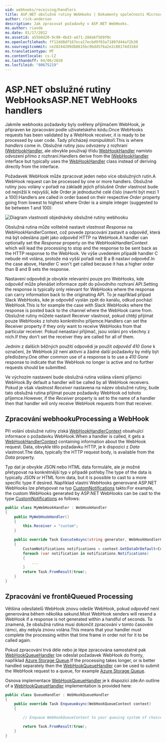 ```yaml
---
uid: webhooks/receiving/handlers
title: ASP.NET obslužné rutiny WebHooks | Dokumenty společnosti Microsoft
author: rick-anderson
description: Jak zpracovat požadavky v ASP.NET WebHooks.
ms.author: riande
ms.date: 01/17/2012
ms.assetid: a55b0d20-9c90-4bd3-a471-20da6f569f0c
ms.openlocfilehash: ff12dd8df167eca17ecbd9f03a71807d44af2b30
ms.sourcegitcommit: ce28244209db8615bc9bdd576a2e2c88174d318d
ms.translationtype: MT
ms.contentlocale: cs-CZ
ms.lasthandoff: 04/06/2020
ms.locfileid: "80675219"
---
```

# <a name="aspnet-webhooks-handlers"></a><span data-ttu-id="fbd21-103">ASP.NET obslužné rutiny WebHooks</span><span class="sxs-lookup"><span data-stu-id="fbd21-103">ASP.NET WebHooks handlers</span></span>

<span data-ttu-id="fbd21-104">Jakmile webhooks požadavky byly ověřeny přijímačem WebHook, je připraven ke zpracování podle uživatelského kódu.</span><span class="sxs-lookup"><span data-stu-id="fbd21-104">Once WebHooks requests has been validated by a WebHook receiver, it is ready to be processed by user code.</span></span> <span data-ttu-id="fbd21-105">Tady přicházejí *manipulátoři.*</span><span class="sxs-lookup"><span data-stu-id="fbd21-105">This is where *handlers* come in.</span></span> <span data-ttu-id="fbd21-106">Obslužné rutiny jsou odvozeny z rozhraní [IWebHookHandler,](https://github.com/aspnet/WebHooks/blob/master/src/Microsoft.AspNet.WebHooks.Receivers/WebHooks/WebHookHandler.cs) ale obvykle používají třídu [WebHookHandler](https://github.com/aspnet/WebHooks/blob/master/src/Microsoft.AspNet.WebHooks.Receivers/WebHooks/WebHookHandler.cs) namísto odvození přímo z rozhraní.</span><span class="sxs-lookup"><span data-stu-id="fbd21-106">Handlers derive from the [IWebHookHandler](https://github.com/aspnet/WebHooks/blob/master/src/Microsoft.AspNet.WebHooks.Receivers/WebHooks/WebHookHandler.cs) interface but typically uses the [WebHookHandler](https://github.com/aspnet/WebHooks/blob/master/src/Microsoft.AspNet.WebHooks.Receivers/WebHooks/WebHookHandler.cs) class instead of deriving directly from the interface.</span></span>

<span data-ttu-id="fbd21-107">Požadavek WebHook může zpracovat jeden nebo více obslužných rutin.</span><span class="sxs-lookup"><span data-stu-id="fbd21-107">A WebHook request can be processed by one or more handlers.</span></span> <span data-ttu-id="fbd21-108">Obslužné rutiny jsou volány v pořadí na základě jejich příslušné *Order* vlastnost bude od nejnižší k nejvyšší, kde Order je jednoduché celé číslo (navrhl být mezi 1 a 100):</span><span class="sxs-lookup"><span data-stu-id="fbd21-108">Handlers are called in order based on their respective *Order* property going from lowest to highest where Order is a simple integer (suggested to be between 1 and 100):</span></span>

![Diagram vlastností objednávky obslužné rutiny webhooku](_static/Handlers.png)

<span data-ttu-id="fbd21-110">Obslužná rutina může volitelně nastavit *vlastnost Response* na WebHookHandlerContext, což povede zpracování zastavit a odpověď, která má být odeslána zpět jako odpověď HTTP na WebHook.</span><span class="sxs-lookup"><span data-stu-id="fbd21-110">A handler can optionally set the *Response* property on the WebHookHandlerContext which will lead the processing to stop and the response to be sent back as the HTTP response to the WebHook.</span></span> <span data-ttu-id="fbd21-111">Ve výše uvedeném případě handler C nebude mít volána, protože má vyšší pořadí než B a B nastaví odpověď.</span><span class="sxs-lookup"><span data-stu-id="fbd21-111">In the case above, Handler C won't get called because it has a higher order than B and B sets the response.</span></span>

<span data-ttu-id="fbd21-112">Nastavení odpovědi je obvykle relevantní pouze pro WebHooks, kde odpověď může přenášet informace zpět do původního rozhraní API.</span><span class="sxs-lookup"><span data-stu-id="fbd21-112">Setting the response is typically only relevant for WebHooks where the response can carry information back to the originating API.</span></span> <span data-ttu-id="fbd21-113">To je například případ Slack WebHooks, kde je odpověď vyslán zpět do kanálu, odkud pochází WebHook.</span><span class="sxs-lookup"><span data-stu-id="fbd21-113">This is for example the case with Slack WebHooks where the response is posted back to the channel where the WebHook came from.</span></span> <span data-ttu-id="fbd21-114">Obslužné rutiny můžete nastavit Receiver vlastnost, pokud chtějí přijímat pouze WebHooks z tohoto konkrétního příjemce.</span><span class="sxs-lookup"><span data-stu-id="fbd21-114">Handlers can set the Receiver property if they only want to receive WebHooks from that particular receiver.</span></span> <span data-ttu-id="fbd21-115">Pokud nenastaví přijímač, jsou voláni pro všechny z nich.</span><span class="sxs-lookup"><span data-stu-id="fbd21-115">If they don't set the receiver they are called for all of them.</span></span>

<span data-ttu-id="fbd21-116">Jedním z dalších běžných použití odpovědi je použít *odpověď 410 Gone* k označení, že WebHook již není aktivní a žádné další požadavky by měly být předloženy.</span><span class="sxs-lookup"><span data-stu-id="fbd21-116">One other common use of a response is to use a *410 Gone* response to indicate that the WebHook no longer is active and no further requests should be submitted.</span></span>

<span data-ttu-id="fbd21-117">Ve výchozím nastavení bude obslužná rutina volána všemi příjemci WebHook.</span><span class="sxs-lookup"><span data-stu-id="fbd21-117">By default a handler will be called by all WebHook receivers.</span></span> <span data-ttu-id="fbd21-118">Pokud je však vlastnost *Receiver* nastavena na název obslužné rutiny, bude tato obslužná rutina přijímat pouze požadavky WebHook od tohoto příjemce.</span><span class="sxs-lookup"><span data-stu-id="fbd21-118">However, if the *Receiver* property is set to the name of a handler then that handler will only receive WebHook requests from that receiver.</span></span>

## <a name="processing-a-webhook"></a><span data-ttu-id="fbd21-119">Zpracování webhooku</span><span class="sxs-lookup"><span data-stu-id="fbd21-119">Processing a WebHook</span></span>

<span data-ttu-id="fbd21-120">Při volání obslužné rutiny získá [WebHookHandlerContext](https://github.com/aspnet/WebHooks/blob/master/src/Microsoft.AspNet.WebHooks.Receivers/WebHooks/WebHookHandlerContext.cs) obsahující informace o požadavku WebHook.</span><span class="sxs-lookup"><span data-stu-id="fbd21-120">When a handler is called, it gets a [WebHookHandlerContext](https://github.com/aspnet/WebHooks/blob/master/src/Microsoft.AspNet.WebHooks.Receivers/WebHooks/WebHookHandlerContext.cs) containing information about the WebHook request.</span></span> <span data-ttu-id="fbd21-121">Data, obvykle tělo požadavku HTTP, je k dispozici z *Data* vlastnost.</span><span class="sxs-lookup"><span data-stu-id="fbd21-121">The data, typically the HTTP request body, is available from the *Data* property.</span></span>

<span data-ttu-id="fbd21-122">Typ dat je obvykle JSON nebo HTML data formuláře, ale je možné přetypovat na konkrétnější typ v případě potřeby.</span><span class="sxs-lookup"><span data-stu-id="fbd21-122">The type of the data is typically JSON or HTML form data, but it is possible to cast to a more specific type if desired.</span></span> <span data-ttu-id="fbd21-123">Například vlastní WebHooks generované ASP.NET WebHooks lze přetypovat na typ [CustomNotifications](https://github.com/aspnet/WebHooks/blob/master/src/Microsoft.AspNet.WebHooks.Receivers.Custom/WebHooks/CustomNotifications.cs) takto:</span><span class="sxs-lookup"><span data-stu-id="fbd21-123">For example, the custom WebHooks generated by ASP.NET WebHooks can be cast to the type [CustomNotifications](https://github.com/aspnet/WebHooks/blob/master/src/Microsoft.AspNet.WebHooks.Receivers.Custom/WebHooks/CustomNotifications.cs) as follows:</span></span>

```csharp
public class MyWebHookHandler : WebHookHandler
{
    public MyWebHookHandler()
    {
        this.Receiver = "custom";
    }

    public override Task ExecuteAsync(string generator, WebHookHandlerContext context)
    {
        CustomNotifications notifications = context.GetDataOrDefault<CustomNotifications>();
        foreach (var notification in notifications.Notifications)
        {
            ...
        }
        return Task.FromResult(true);
    }
}
```

  ## <a name="queued-processing"></a><span data-ttu-id="fbd21-124">Zpracování ve frontě</span><span class="sxs-lookup"><span data-stu-id="fbd21-124">Queued Processing</span></span>

<span data-ttu-id="fbd21-125">Většina odesílatelů WebHook znovu odešle WebHook, pokud odpověď není generována během několika sekund.</span><span class="sxs-lookup"><span data-stu-id="fbd21-125">Most WebHook senders will resend a WebHook if a response is not generated within a handful of seconds.</span></span> <span data-ttu-id="fbd21-126">To znamená, že obslužná rutina musí dokončit zpracování v tomto časovém rámci, aby nebyla znovu volána.</span><span class="sxs-lookup"><span data-stu-id="fbd21-126">This means that your handler must complete the processing within that time frame in order not for it to be called again.</span></span>

<span data-ttu-id="fbd21-127">Pokud zpracování trvá déle nebo je lépe zpracována samostatně pak [WebHookQueueHandler](https://github.com/aspnet/WebHooks/blob/master/src/Microsoft.AspNet.WebHooks.Receivers/WebHooks/WebHookQueueHandler.cs) lze odeslat požadavek WebHook do fronty, například [Azure Storage Queue](https://msdn.microsoft.com/library/azure/dd179353.aspx).</span><span class="sxs-lookup"><span data-stu-id="fbd21-127">If the processing takes longer, or is better handled separately then the [WebHookQueueHandler](https://github.com/aspnet/WebHooks/blob/master/src/Microsoft.AspNet.WebHooks.Receivers/WebHooks/WebHookQueueHandler.cs) can be used to submit the WebHook request to a queue, for example [Azure Storage Queue](https://msdn.microsoft.com/library/azure/dd179353.aspx).</span></span>

<span data-ttu-id="fbd21-128">Osnova implementace [WebHookQueueHandler](https://github.com/aspnet/WebHooks/blob/master/src/Microsoft.AspNet.WebHooks.Receivers/WebHooks/WebHookQueueHandler.cs) je k dispozici zde:</span><span class="sxs-lookup"><span data-stu-id="fbd21-128">An outline of a [WebHookQueueHandler](https://github.com/aspnet/WebHooks/blob/master/src/Microsoft.AspNet.WebHooks.Receivers/WebHooks/WebHookQueueHandler.cs) implementation is provided here:</span></span>

```csharp
public class QueueHandler : WebHookQueueHandler
{
    public override Task EnqueueAsync(WebHookQueueContext context)
    {

        // Enqueue WebHookQueueContext to your queuing system of choice

        return Task.FromResult(true);
    }
}
```
